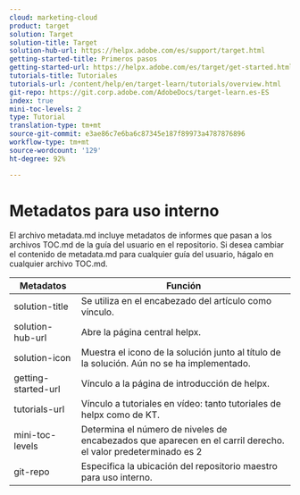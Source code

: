 ```yaml
---
cloud: marketing-cloud
product: target
solution: Target
solution-title: Target
solution-hub-url: https://helpx.adobe.com/es/support/target.html
getting-started-title: Primeros pasos
getting-started-url: https://helpx.adobe.com/es/target/get-started.html
tutorials-title: Tutoriales
tutorials-url: /content/help/en/target-learn/tutorials/overview.html
git-repo: https://git.corp.adobe.com/AdobeDocs/target-learn.es-ES
index: true
mini-toc-levels: 2
type: Tutorial
translation-type: tm+mt
source-git-commit: e3ae86c7e6ba6c87345e187f89973a4787876896
workflow-type: tm+mt
source-wordcount: '129'
ht-degree: 92%

---
```



# Metadatos para uso interno

El archivo metadata.md incluye metadatos de informes que pasan a los archivos TOC.md de la guía del usuario en el repositorio. Si desea cambiar el contenido de metadata.md para cualquier guía del usuario, hágalo en cualquier archivo TOC.md.

| Metadatos | Función |
|--- |--- |
| solution-title | Se utiliza en el encabezado del artículo como vínculo. |
| solution-hub-url | Abre la página central helpx. |
| solution-icon | Muestra el icono de la solución junto al título de la solución. Aún no se ha implementado. |
| getting-started-url | Vínculo a la página de introducción de helpx. |
| tutorials-url | Vínculo a tutoriales en vídeo: tanto tutoriales de helpx como de KT. |
| mini-toc-levels | Determina el número de niveles de encabezados que aparecen en el carril derecho. el valor predeterminado es 2 |
| git-repo | Especifica la ubicación del repositorio maestro para uso interno. |
